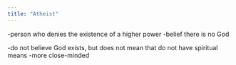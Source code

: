 ```yaml
---
title: "Atheist"
---
```

-person who denies the existence of a higher power
-belief there is no God

-do not believe God exists, but does not mean that do not have spiritual means
-more close-minded

